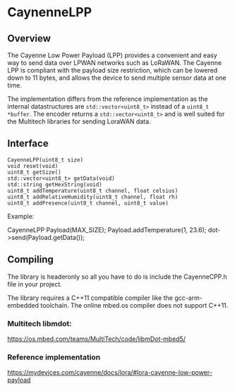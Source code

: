 # CaynenneLPP

## Overview
The Cayenne Low Power Payload (LPP) provides a convenient and easy way to send data over LPWAN networks such as LoRaWAN. The Cayenne LPP is compliant with the payload size restriction, which can be lowered down to 11 bytes, and allows the device to send multiple sensor data at one time.

The implementation differs from the reference implementation as the internal datastructures are `std::vector<uint8_t>` instead of a `uint8_t *buffer`. The encoder returns a `std::vector<uint8_t>` and is well suited for the Multitech libraries for sending LoraWAN data.

## Interface
     
    CayenneLPP(uint8_t size)
    void reset(void)
    uint8_t getSize()
    std::vector<uint8_t> getData(void)
    std::string getHexString(void)
    uint8_t addTemperature(uint8_t channel, float celsius)
    uint8_t addRelativeHumidity(uint8_t channel, float rh)
    uint8_t addPresence(uint8_t channel, uint8_t value)

Example:

CayenneLPP Payload(MAX_SIZE);
    Payload.addTemperature(1, 23.6);
    dot->send(Payload.getData());


## Compiling
The library is headeronly so all you have to do is include the CayenneCPP.h file in your project.

The library requires a C++11 compatible compiler like the gcc-arm-embedded toolchain. The online mbed.os compiler does not support C++11.

### Multitech libmdot:
https://os.mbed.com/teams/MultiTech/code/libmDot-mbed5/

### Reference implementation
https://mydevices.com/cayenne/docs/lora/#lora-cayenne-low-power-payload
